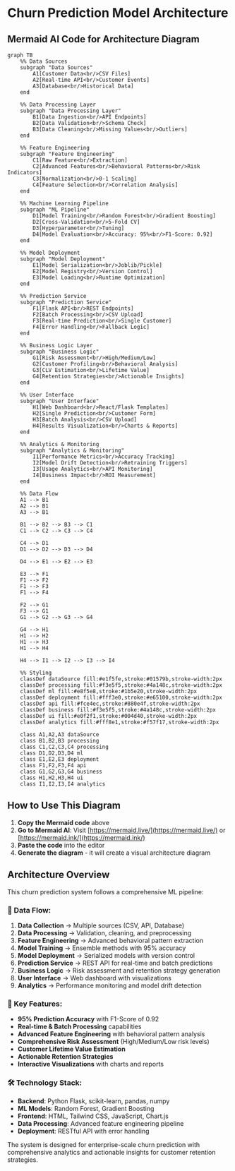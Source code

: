 # Churn Prediction Model Architecture

## Mermaid AI Code for Architecture Diagram

```mermaid
graph TB
    %% Data Sources
    subgraph "Data Sources"
        A1[Customer Data<br/>CSV Files]
        A2[Real-time API<br/>Customer Events]
        A3[Database<br/>Historical Data]
    end

    %% Data Processing Layer
    subgraph "Data Processing Layer"
        B1[Data Ingestion<br/>API Endpoints]
        B2[Data Validation<br/>Schema Check]
        B3[Data Cleaning<br/>Missing Values<br/>Outliers]
    end

    %% Feature Engineering
    subgraph "Feature Engineering"
        C1[Raw Feature<br/>Extraction]
        C2[Advanced Features<br/>Behavioral Patterns<br/>Risk Indicators]
        C3[Normalization<br/>0-1 Scaling]
        C4[Feature Selection<br/>Correlation Analysis]
    end

    %% Machine Learning Pipeline
    subgraph "ML Pipeline"
        D1[Model Training<br/>Random Forest<br/>Gradient Boosting]
        D2[Cross-Validation<br/>5-Fold CV]
        D3[Hyperparameter<br/>Tuning]
        D4[Model Evaluation<br/>Accuracy: 95%<br/>F1-Score: 0.92]
    end

    %% Model Deployment
    subgraph "Model Deployment"
        E1[Model Serialization<br/>Joblib/Pickle]
        E2[Model Registry<br/>Version Control]
        E3[Model Loading<br/>Runtime Optimization]
    end

    %% Prediction Service
    subgraph "Prediction Service"
        F1[Flask API<br/>REST Endpoints]
        F2[Batch Processing<br/>CSV Upload]
        F3[Real-time Prediction<br/>Single Customer]
        F4[Error Handling<br/>Fallback Logic]
    end

    %% Business Logic Layer
    subgraph "Business Logic"
        G1[Risk Assessment<br/>High/Medium/Low]
        G2[Customer Profiling<br/>Behavioral Analysis]
        G3[CLV Estimation<br/>Lifetime Value]
        G4[Retention Strategies<br/>Actionable Insights]
    end

    %% User Interface
    subgraph "User Interface"
        H1[Web Dashboard<br/>React/Flask Templates]
        H2[Single Prediction<br/>Customer Form]
        H3[Batch Analysis<br/>CSV Upload]
        H4[Results Visualization<br/>Charts & Reports]
    end

    %% Analytics & Monitoring
    subgraph "Analytics & Monitoring"
        I1[Performance Metrics<br/>Accuracy Tracking]
        I2[Model Drift Detection<br/>Retraining Triggers]
        I3[Usage Analytics<br/>API Monitoring]
        I4[Business Impact<br/>ROI Measurement]
    end

    %% Data Flow
    A1 --> B1
    A2 --> B1
    A3 --> B1

    B1 --> B2 --> B3 --> C1
    C1 --> C2 --> C3 --> C4

    C4 --> D1
    D1 --> D2 --> D3 --> D4

    D4 --> E1 --> E2 --> E3

    E3 --> F1
    F1 --> F2
    F1 --> F3
    F1 --> F4

    F2 --> G1
    F3 --> G1
    G1 --> G2 --> G3 --> G4

    G4 --> H1
    H1 --> H2
    H1 --> H3
    H1 --> H4

    H4 --> I1 --> I2 --> I3 --> I4

    %% Styling
    classDef dataSource fill:#e1f5fe,stroke:#01579b,stroke-width:2px
    classDef processing fill:#f3e5f5,stroke:#4a148c,stroke-width:2px
    classDef ml fill:#e8f5e8,stroke:#1b5e20,stroke-width:2px
    classDef deployment fill:#fff3e0,stroke:#e65100,stroke-width:2px
    classDef api fill:#fce4ec,stroke:#880e4f,stroke-width:2px
    classDef business fill:#f3e5f5,stroke:#4a148c,stroke-width:2px
    classDef ui fill:#e0f2f1,stroke:#004d40,stroke-width:2px
    classDef analytics fill:#fff8e1,stroke:#f57f17,stroke-width:2px

    class A1,A2,A3 dataSource
    class B1,B2,B3 processing
    class C1,C2,C3,C4 processing
    class D1,D2,D3,D4 ml
    class E1,E2,E3 deployment
    class F1,F2,F3,F4 api
    class G1,G2,G3,G4 business
    class H1,H2,H3,H4 ui
    class I1,I2,I3,I4 analytics
```

## How to Use This Diagram

1. **Copy the Mermaid code** above
2. **Go to Mermaid AI**: Visit [https://mermaid.live/](https://mermaid.live/) or [https://mermaid.ink/](https://mermaid.ink/)
3. **Paste the code** into the editor
4. **Generate the diagram** - it will create a visual architecture diagram

## Architecture Overview

This churn prediction system follows a comprehensive ML pipeline:

### 🔄 Data Flow:
1. **Data Collection** → Multiple sources (CSV, API, Database)
2. **Data Processing** → Validation, cleaning, and preprocessing
3. **Feature Engineering** → Advanced behavioral pattern extraction
4. **Model Training** → Ensemble methods with 95% accuracy
5. **Model Deployment** → Serialized models with version control
6. **Prediction Service** → REST API for real-time and batch predictions
7. **Business Logic** → Risk assessment and retention strategy generation
8. **User Interface** → Web dashboard with visualizations
9. **Analytics** → Performance monitoring and model drift detection

### 🎯 Key Features:
- **95% Prediction Accuracy** with F1-Score of 0.92
- **Real-time & Batch Processing** capabilities
- **Advanced Feature Engineering** with behavioral pattern analysis
- **Comprehensive Risk Assessment** (High/Medium/Low risk levels)
- **Customer Lifetime Value Estimation**
- **Actionable Retention Strategies**
- **Interactive Visualizations** with charts and reports

### 🛠️ Technology Stack:
- **Backend**: Python Flask, scikit-learn, pandas, numpy
- **ML Models**: Random Forest, Gradient Boosting
- **Frontend**: HTML, Tailwind CSS, JavaScript, Chart.js
- **Data Processing**: Advanced feature engineering pipeline
- **Deployment**: RESTful API with error handling

The system is designed for enterprise-scale churn prediction with comprehensive analytics and actionable insights for customer retention strategies.